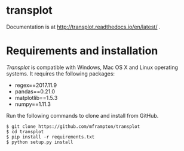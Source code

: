 # transplot

Documentation is at http://transplot.readthedocs.io/en/latest/ .

Requirements and installation
=============================

*Transplot* is compatible with Windows, Mac OS X and Linux operating systems. It requires the following packages:

* regex==2017.11.9
* pandas==0.21.0
* matplotlib==1.5.3
* numpy==1.11.3

Run the following commands to clone and install from GitHub.

```
$ git clone https://github.com/mframpton/transplot
$ cd transplot
$ pip install -r requirements.txt
$ python setup.py install
```